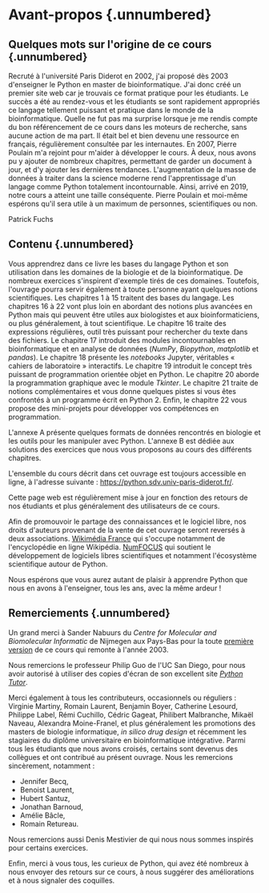 # Avant-propos {.unnumbered}


## Quelques mots sur l'origine de ce cours {.unnumbered}

Recruté à l'université Paris Diderot en 2002, j'ai proposé dès 2003 d'enseigner le Python en master de bioinformatique. J'ai donc créé un premier site web car je trouvais ce format pratique pour les étudiants. Le succès a été au rendez-vous et les étudiants se sont rapidement appropriés ce langage tellement puissant et pratique dans le monde de la bioinformatique. Quelle ne fut pas ma surprise lorsque je me rendis compte du bon référencement de ce cours dans les moteurs de recherche, sans aucune action de ma part. Il était bel et bien devenu une ressource en français, régulièrement consultée par les internautes. En 2007, Pierre Poulain m'a rejoint pour m'aider à développer le cours. À deux, nous avons pu y ajouter de nombreux chapitres, permettant de garder un document à jour, et d'y ajouter les dernières tendances. L'augmentation de la masse de données à traiter dans la science moderne rend l'apprentissage d'un langage comme Python totalement incontournable. Ainsi, arrivé en 2019, notre cours a atteint une taille conséquente. Pierre Poulain et moi-même espérons qu'il sera utile à un maximum de personnes, scientifiques ou non.

Patrick Fuchs


## Contenu {.unnumbered}

Vous apprendrez dans ce livre les bases du langage Python et son utilisation dans les domaines de la biologie et de la bioinformatique. De nombreux exercices s'inspirent d'exemple tirés de ces domaines. Toutefois, l'ouvrage pourra servir également à toute personne ayant quelques notions scientifiques. Les chapitres 1 à 15 traitent des bases du langage. Les chapitres 16 à 22 vont plus loin en abordant des notions plus avancées en Python mais qui peuvent être utiles aux biologistes et aux bioinformaticiens, ou plus généralement, à tout scientifique. Le chapitre 16 traite des expressions régulières, outil très puissant pour rechercher du texte dans des fichiers. Le chapitre 17 introduit des modules incontournables en bioinformatique et en analyse de données (*NumPy*, *Biopython*, *matplotlib* et *pandas*). Le chapitre 18 présente les *notebooks* Jupyter, véritables « cahiers de laboratoire » interactifs. Le chapitre 19 introduit le concept très puissant de programmation orientée objet en Python. Le chapitre 20 aborde la programmation graphique  avec le module *Tkinter*. Le chapitre 21 traite de notions complémentaires et vous donne quelques pistes si vous êtes confrontés à un programme écrit en Python 2. Enfin, le chapitre 22 vous propose des mini-projets pour développer vos compétences en programmation.

L'annexe A présente quelques formats de données rencontrés en biologie et les outils pour les manipuler avec Python. L'annexe B est dédiée aux solutions des exercices que nous vous proposons au cours des différents chapitres.

L'ensemble du cours décrit dans cet ouvrage est toujours accessible en ligne, à l'adresse suivante :
<https://python.sdv.univ-paris-diderot.fr/>.

Cette page web est régulièrement mise à jour en fonction des retours de nos étudiants et plus généralement des utilisateurs de ce cours.

Afin de promouvoir le partage des connaissances et le logiciel libre, nos droits d'auteurs provenant de la vente de cet ouvrage seront reversés à deux associations. [Wikimédia France](https://www.wikimedia.fr/) qui s'occupe notamment de l'encyclopédie en ligne Wikipédia. [NumFOCUS](https://numfocus.org/) qui soutient le développement de logiciels libres scientifiques et notamment l'écosystème scientifique autour de Python.

Nous espérons que vous aurez autant de plaisir à apprendre Python que nous en avons à l'enseigner, tous les ans, avec la même ardeur !

## Remerciements {.unnumbered}

Un grand merci à Sander Nabuurs du *Centre for Molecular and Biomolecular Informatic* de Nijmegen aux Pays-Bas pour la toute [première version](http://www.cmbi.ru.nl/pythoncourse/spy/index.spy?site=python&action=Home) de ce cours qui remonte à l'année 2003.

Nous remercions le professeur Philip Guo de l'UC San Diego, pour nous avoir autorisé à utiliser des copies d'écran de son excellent site [*Python Tutor*](http://pythontutor.com/).

Merci également à tous les contributeurs, occasionnels ou réguliers :
Virginie Martiny, Romain Laurent, Benjamin Boyer, Catherine Lesourd, Philippe Label, Rémi Cuchillo, Cédric Gageat, Philibert Malbranche, Mikaël Naveau, Alexandra Moine-Franel, et plus généralement les promotions des masters de biologie informatique, *in silico drug design* et récemment les stagiaires du diplôme universitaire en bioinformatique intégrative. Parmi tous les étudiants que nous avons croisés, certains sont devenus des collègues et ont contribué au présent ouvrage. Nous les remercions sincèrement, notamment :

- Jennifer Becq,
- Benoist Laurent,
- Hubert Santuz,
- Jonathan Barnoud,
- Amélie Bâcle,
- Romain Retureau.

Nous remercions aussi Denis Mestivier de qui nous nous sommes inspirés pour certains exercices.

Enfin, merci à vous tous, les curieux de Python, qui avez été nombreux à nous envoyer des retours sur ce cours, à nous suggérer des améliorations et à nous signaler des coquilles.
